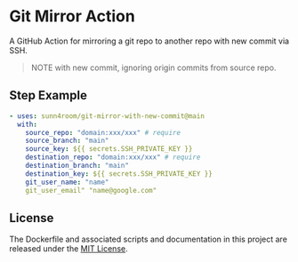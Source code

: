 # Git Mirror Action

A GitHub Action for mirroring a git repo to another repo with new commit via SSH.

> NOTE with new commit, ignoring origin commits from source repo.

## Step Example

```yml
- uses: sunn4room/git-mirror-with-new-commit@main
  with:
    source_repo: "domain:xxx/xxx" # require
    source_branch: "main"
    source_key: ${{ secrets.SSH_PRIVATE_KEY }}
    destination_repo: "domain:xxx/xxx" # require
    destination_branch: "main"
    destination_key: ${{ secrets.SSH_PRIVATE_KEY }}
    git_user_name: "name"
    git_user_email" "name@google.com"
```

## License

The Dockerfile and associated scripts and documentation in this project are released under the [MIT License](LICENSE).
